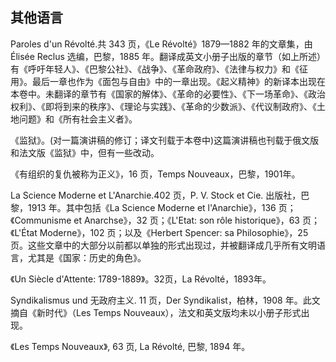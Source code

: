 ## 其他语言

Paroles d'un Révolté.共 343 页，《Le Révolté》1879—1882 年的文章集，由 Élisée Reclus 选编，巴黎，1885 年。翻译成英文小册子出版的章节（如上所述）有《呼吁年轻人》、《巴黎公社》、《战争》、《革命政府》、《法律与权力》和《征用》。最后一章也作为《面包与自由》中的一章出现。《起义精神》的新译本出现在本卷中。未翻译的章节有《国家的解体》、《革命的必要性》、《下一场革命》、《政治权利》、《即将到来的秩序》、《理论与实践》、《革命的少数派》、《代议制政府》、《土地问题》和《所有社会主义者》。

《监狱》。(对一篇演讲稿的修订；译文刊载于本卷中)这篇演讲稿也刊载于俄文版和法文版《监狱》中，但有一些改动。

《有组织的复仇被称为正义》，16 页，Temps Nouveaux，巴黎，1901年。

La Science Moderne et L'Anarchie.402 页，P. V. Stock et Cie. 出版社，巴黎，1913 年。其中包括《La Science Moderne et l'Anarchie》，136 页；《Communisme et Anarchse》，32 页；《L'Etat: son rôle historique》，63 页；《L'État Moderne》，102 页；以及《Herbert Spencer: sa Philosophie》，25 页。这些文章中的大部分以前都以单独的形式出现过，并被翻译成几乎所有文明语言，尤其是《国家：历史的角色》。

《Un Siècle d'Attente: 1789-1889》。32页，La Révolté，1893年。

Syndikalismus und 无政府主义. 11 页，Der Syndikalist，柏林，1908 年。此文摘自《新时代》（Les Temps Nouveaux），法文和英文版均未以小册子形式出现。

《Les Temps Nouveaux》, 63 页, La Révolté, 巴黎, 1894 年。

